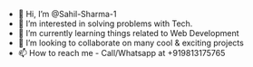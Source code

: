 - 👋 Hi, I’m @Sahil-Sharma-1
- 👀 I’m interested in solving problems with Tech.
- 🌱 I’m currently learning things related to Web Development
- 💞️ I’m looking to collaborate on many cool & exciting projects
- 📫 How to reach me - Call/Whatsapp at +919813175765

<!---
Sahil-Sharma-1/Sahil-Sharma-1 is a ✨ special ✨ repository because its `README.md` (this file) appears on your GitHub profile.
You can click the Preview link to take a look at your changes.
--->
